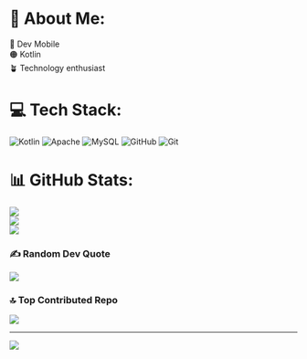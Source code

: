 # 💫 About Me:
📱 Dev Mobile<br>🟠 Kotlin<br>🪴 Technology enthusiast


# 💻 Tech Stack:
![Kotlin](https://img.shields.io/badge/kotlin-%237F52FF.svg?style=for-the-badge&logo=kotlin&logoColor=white) ![Apache](https://img.shields.io/badge/apache-%23D42029.svg?style=for-the-badge&logo=apache&logoColor=white) ![MySQL](https://img.shields.io/badge/mysql-4479A1.svg?style=for-the-badge&logo=mysql&logoColor=white) ![GitHub](https://img.shields.io/badge/github-%23121011.svg?style=for-the-badge&logo=github&logoColor=white) ![Git](https://img.shields.io/badge/git-%23F05033.svg?style=for-the-badge&logo=git&logoColor=white)
# 📊 GitHub Stats:
![](https://github-readme-stats.vercel.app/api?username=EhOKelvin&theme=shadow_blue&hide_border=false&include_all_commits=false&count_private=false)<br/>
![](https://github-readme-streak-stats.herokuapp.com/?user=EhOKelvin&theme=shadow_blue&hide_border=false)<br/>
![](https://github-readme-stats.vercel.app/api/top-langs/?username=EhOKelvin&theme=shadow_blue&hide_border=false&include_all_commits=false&count_private=false&layout=compact)

### ✍️ Random Dev Quote
![](https://quotes-github-readme.vercel.app/api?type=horizontal&theme=dark)

### 🔝 Top Contributed Repo
![](https://github-contributor-stats.vercel.app/api?username=EhOKelvin&limit=5&theme=dark&combine_all_yearly_contributions=true)

---
[![](https://visitcount.itsvg.in/api?id=EhOKelvin&icon=2&color=1)](https://visitcount.itsvg.in)

<!-- Proudly created with GPRM ( https://gprm.itsvg.in ) -->